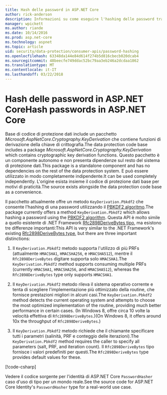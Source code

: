 ```yaml
---
title: Hash delle password in ASP.NET Core
author: rick-anderson
description: Informazioni su come eseguire l'hashing delle password tramite le API di protezione dati di ASP.NET Core.
manager: wpickett
ms.author: riande
ms.date: 10/14/2016
ms.prod: asp.net-core
ms.technology: aspnet
ms.topic: article
uid: security/data-protection/consumer-apis/password-hashing
ms.openlocfilehash: 63348da144e84d614f274b5d816cbecb020dcab4
ms.sourcegitcommit: 48beecfe749ddac52bc79aa3eb246a2dcdaa1862
ms.translationtype: MT
ms.contentlocale: it-IT
ms.lasthandoff: 03/22/2018
---
```

# <a name="hash-passwords-in-aspnet-core"></a><span data-ttu-id="37e3d-103">Hash delle password in ASP.NET Core</span><span class="sxs-lookup"><span data-stu-id="37e3d-103">Hash passwords in ASP.NET Core</span></span>

<span data-ttu-id="37e3d-104">Base di codice di protezione dati include un pacchetto *Microsoft.AspNetCore.Cryptography.KeyDerivation* che contiene funzioni di derivazione della chiave di crittografia.</span><span class="sxs-lookup"><span data-stu-id="37e3d-104">The data protection code base includes a package *Microsoft.AspNetCore.Cryptography.KeyDerivation* which contains cryptographic key derivation functions.</span></span> <span data-ttu-id="37e3d-105">Questo pacchetto è un componente autonomo e non presenta dipendenze sul resto del sistema di protezione dati.</span><span class="sxs-lookup"><span data-stu-id="37e3d-105">This package is a standalone component and has no dependencies on the rest of the data protection system.</span></span> <span data-ttu-id="37e3d-106">E può essere utilizzato in modo completamente indipendente.</span><span class="sxs-lookup"><span data-stu-id="37e3d-106">It can be used completely independently.</span></span> <span data-ttu-id="37e3d-107">L'origine esista insieme il codice di protezione dati base per motivi di praticità.</span><span class="sxs-lookup"><span data-stu-id="37e3d-107">The source exists alongside the data protection code base as a convenience.</span></span>

<span data-ttu-id="37e3d-108">Il pacchetto attualmente offre un metodo `KeyDerivation.Pbkdf2` che consente l'hashing di una password utilizzando il [PBKDF2 algoritmo](https://tools.ietf.org/html/rfc2898#section-5.2).</span><span class="sxs-lookup"><span data-stu-id="37e3d-108">The package currently offers a method `KeyDerivation.Pbkdf2` which allows hashing a password using the [PBKDF2 algorithm](https://tools.ietf.org/html/rfc2898#section-5.2).</span></span> <span data-ttu-id="37e3d-109">Questa API è molto simile a quello esistente di .NET Framework [Rfc2898DeriveBytes tipo](https://docs.microsoft.com/dotnet/api/system.security.cryptography.rfc2898derivebytes), ma esistono tre differenze importanti:</span><span class="sxs-lookup"><span data-stu-id="37e3d-109">This API is very similar to the .NET Framework's existing [Rfc2898DeriveBytes type](https://docs.microsoft.com/dotnet/api/system.security.cryptography.rfc2898derivebytes), but there are three important distinctions:</span></span>

1. <span data-ttu-id="37e3d-110">Il `KeyDerivation.Pbkdf2` metodo supporta l'utilizzo di più PRFs (attualmente `HMACSHA1`, `HMACSHA256`, e `HMACSHA512`), mentre il `Rfc2898DeriveBytes` digitare supporta solo `HMACSHA1`.</span><span class="sxs-lookup"><span data-stu-id="37e3d-110">The `KeyDerivation.Pbkdf2` method supports consuming multiple PRFs (currently `HMACSHA1`, `HMACSHA256`, and `HMACSHA512`), whereas the `Rfc2898DeriveBytes` type only supports `HMACSHA1`.</span></span>

2. <span data-ttu-id="37e3d-111">Il `KeyDerivation.Pbkdf2` metodo rileva il sistema operativo corrente e tenta di scegliere l'implementazione più ottimizzato della routine, che fornisce prestazioni migliori in alcuni casi.</span><span class="sxs-lookup"><span data-stu-id="37e3d-111">The `KeyDerivation.Pbkdf2` method detects the current operating system and attempts to choose the most optimized implementation of the routine, providing much better performance in certain cases.</span></span> <span data-ttu-id="37e3d-112">(In Windows 8, offre circa 10 volte la velocità effettiva di `Rfc2898DeriveBytes`.)</span><span class="sxs-lookup"><span data-stu-id="37e3d-112">(On Windows 8, it offers around 10x the throughput of `Rfc2898DeriveBytes`.)</span></span>

3. <span data-ttu-id="37e3d-113">Il `KeyDerivation.Pbkdf2` metodo richiede che il chiamante specificare tutti i parametri (salinità, PRF e conteggio delle iterazioni).</span><span class="sxs-lookup"><span data-stu-id="37e3d-113">The `KeyDerivation.Pbkdf2` method requires the caller to specify all parameters (salt, PRF, and iteration count).</span></span> <span data-ttu-id="37e3d-114">Il `Rfc2898DeriveBytes` tipo fornisce i valori predefiniti per questi.</span><span class="sxs-lookup"><span data-stu-id="37e3d-114">The `Rfc2898DeriveBytes` type provides default values for these.</span></span>

[!code-csharp[](password-hashing/samples/passwordhasher.cs)]

<span data-ttu-id="37e3d-115">Vedere il codice sorgente per l'identità di ASP.NET Core `PasswordHasher` caso d'uso di tipo per un mondo reale.</span><span class="sxs-lookup"><span data-stu-id="37e3d-115">See the source code for ASP.NET Core Identity's `PasswordHasher` type for a real-world use case.</span></span>
